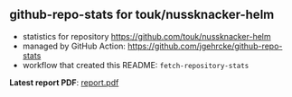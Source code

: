 ## github-repo-stats for touk/nussknacker-helm

- statistics for repository https://github.com/touk/nussknacker-helm
- managed by GitHub Action: https://github.com/jgehrcke/github-repo-stats
- workflow that created this README: `fetch-repository-stats`

**Latest report PDF**: [report.pdf](https://github.com/TouK/nussknacker-repo-stats/raw/github-repo-stats/touk/nussknacker-helm/latest-report/report.pdf)

